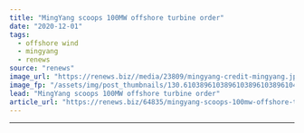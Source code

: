 ```yaml
---
title: "MingYang scoops 100MW offshore turbine order"
date: "2020-12-01"
tags: 
  - offshore wind
  - mingyang
  - renews
source: "renews"
image_url: "https://renews.biz//media/23809/mingyang-credit-mingyang.jpg?mode=crop&width=770&heightratio=0.6103896103896103896103896104&slimmage=true"
image_fp: "/assets/img/post_thumbnails/130.6103896103896103896103896104&slimmage=true"
lead: "MingYang scoops 100MW offshore turbine order"
article_url: "https://renews.biz/64835/mingyang-scoops-100mw-offshore-turbine-order/"
---
```


---
